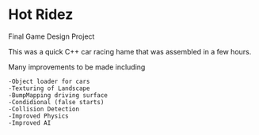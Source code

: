 Hot Ridez
==================

Final Game Design Project

This was a quick C++ car racing hame that was assembled in a few hours. 

Many improvements to be made including

    -Object loader for cars
    -Texturing of Landscape
    -BumpMapping driving surface
    -Condidional (false starts)
    -Collision Detection
    -Improved Physics
    -Improved AI

